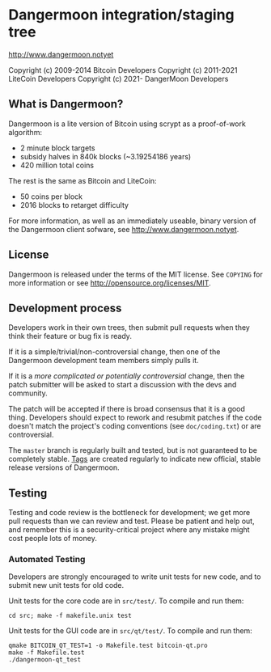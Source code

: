 Dangermoon integration/staging tree
================================

http://www.dangermoon.notyet

Copyright (c) 2009-2014 Bitcoin Developers
Copyright (c) 2011-2021 LiteCoin Developers
Copyright (c) 2021-     DangerMoon Developers

What is Dangermoon?
----------------

Dangermoon is a lite version of Bitcoin using scrypt as a proof-of-work algorithm:
 - 2 minute block targets
 - subsidy halves in 840k blocks (~3.19254186 years)
 - 420 million total coins

The rest is the same as Bitcoin and LiteCoin:
 - 50 coins per block
 - 2016 blocks to retarget difficulty

For more information, as well as an immediately useable, binary version of
the Dangermoon client sofware, see http://www.dangermoon.notyet.

License
-------

Dangermoon is released under the terms of the MIT license. See `COPYING` for more
information or see http://opensource.org/licenses/MIT.

Development process
-------------------

Developers work in their own trees, then submit pull requests when they think
their feature or bug fix is ready.

If it is a simple/trivial/non-controversial change, then one of the Dangermoon
development team members simply pulls it.

If it is a *more complicated or potentially controversial* change, then the patch
submitter will be asked to start a discussion with the devs and community.

The patch will be accepted if there is broad consensus that it is a good thing.
Developers should expect to rework and resubmit patches if the code doesn't
match the project's coding conventions (see `doc/coding.txt`) or are
controversial.

The `master` branch is regularly built and tested, but is not guaranteed to be
completely stable. [Tags](https://github.com/dangermoon-project/dangermoon/tags) are created
regularly to indicate new official, stable release versions of Dangermoon.

Testing
-------

Testing and code review is the bottleneck for development; we get more pull
requests than we can review and test. Please be patient and help out, and
remember this is a security-critical project where any mistake might cost people
lots of money.

### Automated Testing

Developers are strongly encouraged to write unit tests for new code, and to
submit new unit tests for old code.

Unit tests for the core code are in `src/test/`. To compile and run them:

    cd src; make -f makefile.unix test

Unit tests for the GUI code are in `src/qt/test/`. To compile and run them:

    qmake BITCOIN_QT_TEST=1 -o Makefile.test bitcoin-qt.pro
    make -f Makefile.test
    ./dangermoon-qt_test

